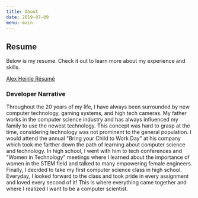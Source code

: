 ```yaml
---
title: About
date: 2019-07-09
menu: main
---
```


## Resume

Below is my resume. Check it out to learn more about my experience and skills.

[Alex Heinle Résumé](/images/alexresume.png)

### Developer Narrative

Throughout the 20 years of my life, I have always been surrounded by new computer
technology, gaming systems, and high tech cameras. My father works in the computer
science industry and has always influenced my family to use the newest technology.
This concept was hard to grasp at the time, considering technology was not
prominent to the general population. I would attend the annual "Bring your
Child to Work Day" at his company which took me farther down the path of learning
about computer science and technology. In high school, I went with him to tech conferences and "Women in Technology" meetings where I learned about the importance of
women in the STEM field and talked to many empowering female engineers.  
Finally, I decided to take my first computer science class in high school.
Everyday, I looked forward to the class and took pride in every assignment
and loved every second of it! This is where everything came together and
where I realized I want to be a computer scientist.
